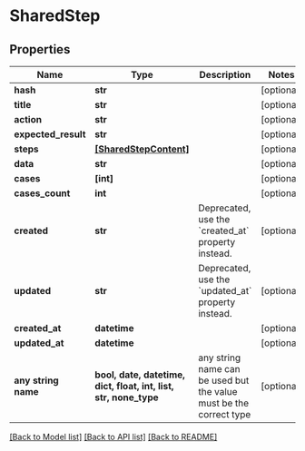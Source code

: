 # SharedStep


## Properties
Name | Type | Description | Notes
------------ | ------------- | ------------- | -------------
**hash** | **str** |  | [optional] 
**title** | **str** |  | [optional] 
**action** | **str** |  | [optional] 
**expected_result** | **str** |  | [optional] 
**steps** | [**[SharedStepContent]**](SharedStepContent.md) |  | [optional] 
**data** | **str** |  | [optional] 
**cases** | **[int]** |  | [optional] 
**cases_count** | **int** |  | [optional] 
**created** | **str** | Deprecated, use the &#x60;created_at&#x60; property instead. | [optional] 
**updated** | **str** | Deprecated, use the &#x60;updated_at&#x60; property instead. | [optional] 
**created_at** | **datetime** |  | [optional] 
**updated_at** | **datetime** |  | [optional] 
**any string name** | **bool, date, datetime, dict, float, int, list, str, none_type** | any string name can be used but the value must be the correct type | [optional]

[[Back to Model list]](../README.md#documentation-for-models) [[Back to API list]](../README.md#documentation-for-api-endpoints) [[Back to README]](../README.md)


